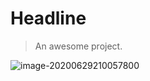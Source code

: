 # Headline

> An awesome project.

![image-20200629210057800](C:\Users\YDJ-DEV\AppData\Roaming\Typora\typora-user-images\image-20200629210057800.png)